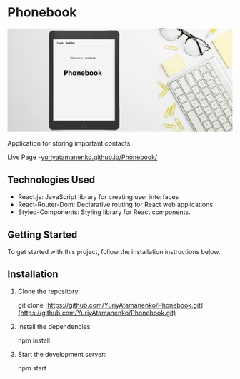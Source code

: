 # Phonebook

![Illustration PhonebookApp](./src/image/poster.jpg)

Application for storing important contacts.

Live Page -[yuriyatamanenko.github.io/Phonebook/](https://yuriyatamanenko.github.io/Phonebook/)

## Technologies Used

- React.js: JavaScript library for creating user interfaces
- React-Router-Dom: Declarative routing for React web applications
- Styled-Components: Styling library for React components.

## Getting Started

To get started with this project, follow the installation instructions below.

## Installation

1. Clone the repository:

   git clone
   [https://github.com/YuriyAtamanenko/Phonebook.git](https://github.com/YuriyAtamanenko/Phonebook.git)

2. Install the dependencies:

   npm install

3. Start the development server:

   npm start
